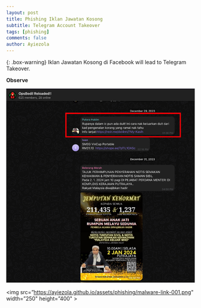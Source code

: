 ```yaml
---
layout: post
title: Phishing Iklan Jawatan Kosong
subtitle: Telegram Account Takeover
tags: [phishing]
comments: false
author: Ayiezola
---
```

{: .box-warning}
Iklan Jawatan Kosong di Facebook will lead to Telegram Takeover.

**Observe**

![Crepe](/assets/phishing/malware-link-001.png)

<img src=”https://ayiezola.github.io/assets/phishing/malware-link-001.png" width=”250" height=”400" >



